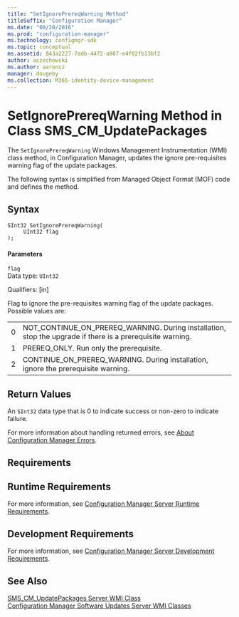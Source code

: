 ```yaml
---
title: "SetIgnorePrereqWarning Method"
titleSuffix: "Configuration Manager"
ms.date: "09/20/2016"
ms.prod: "configuration-manager"
ms.technology: configmgr-sdk
ms.topic: conceptual
ms.assetid: 843a2227-7adb-4472-a907-e4f02fb13bf2
author: aczechowski
ms.author: aaroncz
manager: dougeby
ms.collection: M365-identity-device-management
---
```

# SetIgnorePrereqWarning Method in Class SMS_CM_UpdatePackages
The `SetIgnorePrereqWarning` Windows Management Instrumentation (WMI) class method, in Configuration Manager, updates the ignore pre-requisites  warning flag of the update packages.  

 The following syntax is simplified from Managed Object Format (MOF) code and defines the method.  

## Syntax  

```  
SInt32 SetIgnorePrereqWarning(  
     UInt32 flag  
);  

```  

#### Parameters  
 `flag`  
 Data type: `UInt32`  

 Qualifiers: [in]  

 Flag to ignore the  pre-requisites  warning flag of the update packages. Possible values are:  

|||  
|-|-|  
|0|NOT_CONTINUE_ON_PREREQ_WARNING. During installation, stop the upgrade if there is a prerequisite warning.|  
|1|PREREQ_ONLY. Run only the prerequisite.|  
|2|CONTINUE_ON_PREREQ_WARNING. During installation, ignore the prerequisite warning.|  

## Return Values  
 An `SInt32` data type that is 0 to indicate success or non-zero to indicate failure.  

 For more information about handling returned errors, see [About Configuration Manager Errors](../../../develop/core/understand/about-configuration-manager-errors.md).  

## Requirements  

## Runtime Requirements  
 For more information, see [Configuration Manager Server Runtime Requirements](../../../develop/core/reqs/server-runtime-requirements.md).  

## Development Requirements  
 For more information, see [Configuration Manager Server Development Requirements](../../../develop/core/reqs/server-development-requirements.md).  

## See Also  
 [SMS_CM_UpdatePackages Server WMI Class](../../../develop/reference/sum/sms_cm_updatepackages-server-wmi-class.md)   
 [Configuration Manager Software Updates Server WMI Classes](../../../develop/reference/sum/software-updates-server-wmi-classes.md)
